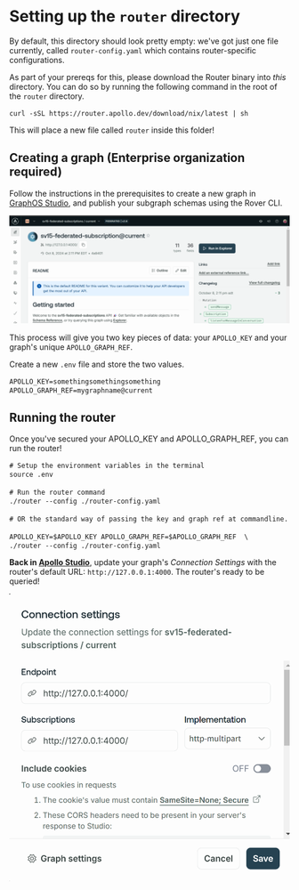 # Setting up the `router` directory

By default, this directory should look pretty empty: we've got just one file currently, called `router-config.yaml` which contains router-specific configurations.

As part of your prereqs for this, please download the Router binary into _this_ directory. You can do so by running the following command in the root of the `router` directory.

```shell
curl -sSL https://router.apollo.dev/download/nix/latest | sh
```

This will place a new file called `router` inside this folder!

## Creating a graph (Enterprise organization required)

Follow the instructions in the prerequisites to create a new graph in [GraphOS Studio](http://studio.apollographql.com), and publish your subgraph schemas using the Rover CLI.

![Created Supergraph](readme-imgs/supergraph-studio.png)

This process will give you two key pieces of data: your `APOLLO_KEY` and your graph's unique `APOLLO_GRAPH_REF`.

Create a new `.env` file and store the two values.

```shell
APOLLO_KEY=somethingsomethingsomething
APOLLO_GRAPH_REF=mygraphname@current
```

## Running the router

Once you've secured your APOLLO_KEY and APOLLO_GRAPH_REF, you can run the router!

```shell
# Setup the environment variables in the terminal
source .env

# Run the router command
./router --config ./router-config.yaml

# OR the standard way of passing the key and graph ref at commandline.

APOLLO_KEY=$APOLLO_KEY APOLLO_GRAPH_REF=$APOLLO_GRAPH_REF  \
./router --config ./router-config.yaml
```

**Back in [Apollo Studio](https://studio.apollographql.com/graph/sv15-federated-subscription/variant/current/explorer)**, update your graph's _Connection Settings_ with the router's default URL: `http://127.0.0.1:4000`. The router's ready to be queried!

![Apollo Studio Connection Settings](readme-imgs/studio-conn-settings.png)
